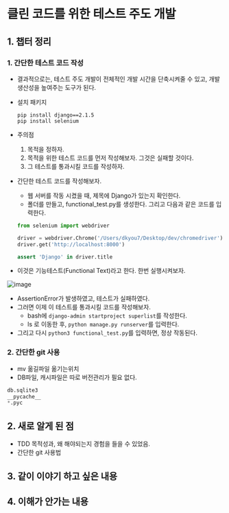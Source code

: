 # 클린 코드를 위한 테스트 주도 개발

## 1. 챕터 정리

### 1. 간단한 테스트 코드 작성

- 결과적으로는, 테스트 주도 개발이 전체적인 개발 시간을 단축시켜줄 수 있고, 개발 생산성을 높여주는 도구가 된다.

- 설치 패키지

  ```
  pip install django==2.1.5
  pip install selenium
  ```

- 주의점

  1. 목적을 정하자.
  2. 목적을 위한 테스트 코드를 먼저 작성해보자. 그것은 실패할 것이다.
  3. 그 테스트를 통과시킬 코드를 작성하자.

- 간단한 테스트 코드를 작성해보자.
  - 웹 서버를 작동 시켰을 때, 제목에 Django가 있는지 확인한다.
  - 폴더를 만들고, functional_test.py를 생성한다. 그리고 다음과 같은 코드를 입력한다.

  ```python
  from selenium import webdriver
  
  driver = webdriver.Chrome('/Users/dkyou7/Desktop/dev/chromedriver')
  driver.get('http://localhost:8000')
  
  assert 'Django' in driver.title
  ```

- 이것은 기능테스트(Functional Text)라고 한다. 한번 실행시켜보자.

![image](https://user-images.githubusercontent.com/26649731/79746451-fd5d8200-8344-11ea-9394-108a3f6a4349.png)

- AssertionError가 발생하였고, 테스트가 실패하였다.
- 그러면 이제 이 테스트를 통과시킬 코드를 작성해보자.
  - bash에 `django-admin startproject superlist`를 작성한다.
  - ls 로 이동한 후, `python manage.py runserver`를 입력한다.
- 그리고 다시 `python3 functional_test.py`를 입력하면, 정상 작동된다.

### 2. 간단한 git 사용

- mv 옮길파일 옮기는위치
- DB파일, 캐시파일은 따로 버전관리가 필요 없다.

```python
db.sqlite3
__pycache__
*.pyc
```

## 2. 새로 알게 된 점

- TDD 목적성과, 왜 해야되는지 경험을 들을 수 있었음.
- 간단한 git 사용법

## 3. 같이 이야기 하고 싶은 내용

## 4. 이해가 안가는 내용

